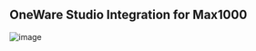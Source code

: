 ## OneWare Studio Integration for Max1000

![image](https://github.com/user-attachments/assets/951600a9-eee2-4693-9425-237f79d9b81b)
